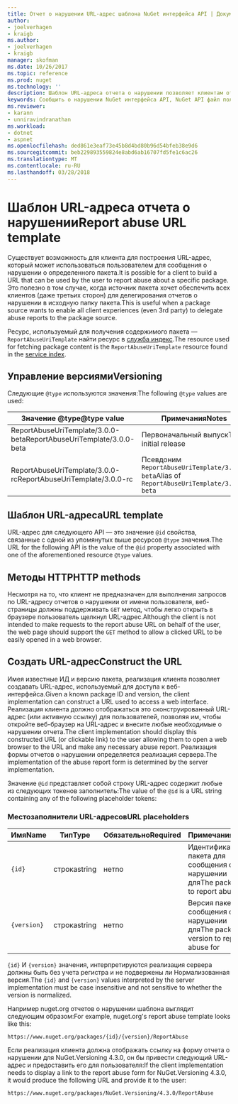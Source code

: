 ```yaml
---
title: Отчет о нарушении URL-адрес шаблона NuGet интерфейса API | Документы Microsoft
author:
- joelverhagen
- kraigb
ms.author:
- joelverhagen
- kraigb
manager: skofman
ms.date: 10/26/2017
ms.topic: reference
ms.prod: nuget
ms.technology: ''
description: Шаблон URL-адреса отчета о нарушении позволяет клиентам отображать ссылку на отчет о нарушении в их пользовательского интерфейса.
keywords: Сообщить о нарушении NuGet интерфейса API, NuGet API файл политикам, nuget.org шаблон URL-адреса отчета
ms.reviewer:
- karann
- unniravindranathan
ms.workload:
- dotnet
- aspnet
ms.openlocfilehash: ded861e3eaf73e45b8d4bd80b96d54bfeb38e9d6
ms.sourcegitcommit: beb229893559824e8abd6ab16707fd5fe1c6ac26
ms.translationtype: MT
ms.contentlocale: ru-RU
ms.lasthandoff: 03/28/2018
---
```

# <a name="report-abuse-url-template"></a><span data-ttu-id="c4822-104">Шаблон URL-адреса отчета о нарушении</span><span class="sxs-lookup"><span data-stu-id="c4822-104">Report abuse URL template</span></span>

<span data-ttu-id="c4822-105">Существует возможность для клиента для построения URL-адрес, который может использоваться пользователем для сообщения о нарушении о определенного пакета.</span><span class="sxs-lookup"><span data-stu-id="c4822-105">It is possible for a client to build a URL that can be used by the user to report abuse about a specific package.</span></span> <span data-ttu-id="c4822-106">Это полезно в том случае, когда источник пакета хочет обеспечить всех клиентов (даже третьих сторон) для делегирования отчетов о нарушении в исходную папку пакета.</span><span class="sxs-lookup"><span data-stu-id="c4822-106">This is useful when a package source wants to enable all client experiences (even 3rd party) to delegate abuse reports to the package source.</span></span>

<span data-ttu-id="c4822-107">Ресурс, используемый для получения содержимого пакета — `ReportAbuseUriTemplate` найти ресурс в [служба индекс](service-index.md).</span><span class="sxs-lookup"><span data-stu-id="c4822-107">The resource used for fetching package content is the `ReportAbuseUriTemplate` resource found in the [service index](service-index.md).</span></span>

## <a name="versioning"></a><span data-ttu-id="c4822-108">Управление версиями</span><span class="sxs-lookup"><span data-stu-id="c4822-108">Versioning</span></span>

<span data-ttu-id="c4822-109">Следующие `@type` используются значения:</span><span class="sxs-lookup"><span data-stu-id="c4822-109">The following `@type` values are used:</span></span>

<span data-ttu-id="c4822-110">Значение @type</span><span class="sxs-lookup"><span data-stu-id="c4822-110">@type value</span></span>                       | <span data-ttu-id="c4822-111">Примечания</span><span class="sxs-lookup"><span data-stu-id="c4822-111">Notes</span></span>
--------------------------------- | -----
<span data-ttu-id="c4822-112">ReportAbuseUriTemplate/3.0.0-beta</span><span class="sxs-lookup"><span data-stu-id="c4822-112">ReportAbuseUriTemplate/3.0.0-beta</span></span> | <span data-ttu-id="c4822-113">Первоначальный выпуск</span><span class="sxs-lookup"><span data-stu-id="c4822-113">The initial release</span></span>
<span data-ttu-id="c4822-114">ReportAbuseUriTemplate/3.0.0-rc</span><span class="sxs-lookup"><span data-stu-id="c4822-114">ReportAbuseUriTemplate/3.0.0-rc</span></span>   | <span data-ttu-id="c4822-115">Псевдоним `ReportAbuseUriTemplate/3.0.0-beta`</span><span class="sxs-lookup"><span data-stu-id="c4822-115">Alias of `ReportAbuseUriTemplate/3.0.0-beta`</span></span>

## <a name="url-template"></a><span data-ttu-id="c4822-116">Шаблон URL-адреса</span><span class="sxs-lookup"><span data-stu-id="c4822-116">URL template</span></span>

<span data-ttu-id="c4822-117">URL-адрес для следующего API — это значение `@id` свойства, связанные с одной из упомянутых выше ресурсов `@type` значения.</span><span class="sxs-lookup"><span data-stu-id="c4822-117">The URL for the following API is the value of the `@id` property associated with one of the aforementioned resource `@type` values.</span></span>

## <a name="http-methods"></a><span data-ttu-id="c4822-118">Методы HTTP</span><span class="sxs-lookup"><span data-stu-id="c4822-118">HTTP methods</span></span>

<span data-ttu-id="c4822-119">Несмотря на то, что клиент не предназначен для выполнения запросов по URL-адресу отчетов о нарушении от имени пользователя, веб-страницы должны поддерживать `GET` метод, чтобы легко открыть в браузере пользователь щелкнул URL-адрес.</span><span class="sxs-lookup"><span data-stu-id="c4822-119">Although the client is not intended to make requests to the report abuse URL on behalf of the user, the web page should support the `GET` method to allow a clicked URL to be easily opened in a web browser.</span></span>

## <a name="construct-the-url"></a><span data-ttu-id="c4822-120">Создать URL-адрес</span><span class="sxs-lookup"><span data-stu-id="c4822-120">Construct the URL</span></span>

<span data-ttu-id="c4822-121">Имея известные ИД и версию пакета, реализация клиента позволяет создавать URL-адрес, используемый для доступа к веб-интерфейса.</span><span class="sxs-lookup"><span data-stu-id="c4822-121">Given a known package ID and version, the client implementation can construct a URL used to access a web interface.</span></span> <span data-ttu-id="c4822-122">Реализация клиента должно отображаться это сконструированный URL-адрес (или активную ссылку) для пользователей, позволяя им, чтобы откройте веб-браузер на URL-адрес и внесите любые необходимые о нарушении отчета.</span><span class="sxs-lookup"><span data-stu-id="c4822-122">The client implementation should display this constructed URL (or clickable link) to the user allowing them to open a web browser to the URL and make any necessary abuse report.</span></span> <span data-ttu-id="c4822-123">Реализация формы отчетов о нарушении определяется реализация сервера.</span><span class="sxs-lookup"><span data-stu-id="c4822-123">The implementation of the abuse report form is determined by the server implementation.</span></span>

<span data-ttu-id="c4822-124">Значение `@id` представляет собой строку URL-адрес содержит любые из следующих токенов заполнитель:</span><span class="sxs-lookup"><span data-stu-id="c4822-124">The value of the `@id` is a URL string containing any of the following placeholder tokens:</span></span>

### <a name="url-placeholders"></a><span data-ttu-id="c4822-125">Местозаполнители URL-адресов</span><span class="sxs-lookup"><span data-stu-id="c4822-125">URL placeholders</span></span>

<span data-ttu-id="c4822-126">Имя</span><span class="sxs-lookup"><span data-stu-id="c4822-126">Name</span></span>        | <span data-ttu-id="c4822-127">Тип</span><span class="sxs-lookup"><span data-stu-id="c4822-127">Type</span></span>    | <span data-ttu-id="c4822-128">Обязательно</span><span class="sxs-lookup"><span data-stu-id="c4822-128">Required</span></span> | <span data-ttu-id="c4822-129">Примечания</span><span class="sxs-lookup"><span data-stu-id="c4822-129">Notes</span></span>
----------- | ------- | -------- | -----
`{id}`      | <span data-ttu-id="c4822-130">строка</span><span class="sxs-lookup"><span data-stu-id="c4822-130">string</span></span>  | <span data-ttu-id="c4822-131">нет</span><span class="sxs-lookup"><span data-stu-id="c4822-131">no</span></span>       | <span data-ttu-id="c4822-132">Идентификатор пакета для сообщения о нарушении для</span><span class="sxs-lookup"><span data-stu-id="c4822-132">The package ID to report abuse for</span></span>
`{version}` | <span data-ttu-id="c4822-133">строка</span><span class="sxs-lookup"><span data-stu-id="c4822-133">string</span></span>  | <span data-ttu-id="c4822-134">нет</span><span class="sxs-lookup"><span data-stu-id="c4822-134">no</span></span>       | <span data-ttu-id="c4822-135">Версия пакета для сообщения о нарушении для</span><span class="sxs-lookup"><span data-stu-id="c4822-135">The package version to report abuse for</span></span>

<span data-ttu-id="c4822-136">`{id}` И `{version}` значения, интерпретируются реализация сервера должны быть без учета регистра и не подвержены ли Нормализованная версия.</span><span class="sxs-lookup"><span data-stu-id="c4822-136">The `{id}` and `{version}` values interpreted by the server implementation must be case insensitive and not sensitive to whether the version is normalized.</span></span>

<span data-ttu-id="c4822-137">Например nuget.org отчетов о нарушении шаблона выглядит следующим образом:</span><span class="sxs-lookup"><span data-stu-id="c4822-137">For example, nuget.org's report abuse template looks like this:</span></span>

    https://www.nuget.org/packages/{id}/{version}/ReportAbuse

<span data-ttu-id="c4822-138">Если реализация клиента должна отображать ссылку на форму отчета о нарушении для NuGet.Versioning 4.3.0, он бы привести следующий URL-адрес и предоставить его для пользователя:</span><span class="sxs-lookup"><span data-stu-id="c4822-138">If the client implementation needs to display a link to the report abuse form for NuGet.Versioning 4.3.0, it would produce the following URL and provide it to the user:</span></span>

    https://www.nuget.org/packages/NuGet.Versioning/4.3.0/ReportAbuse
